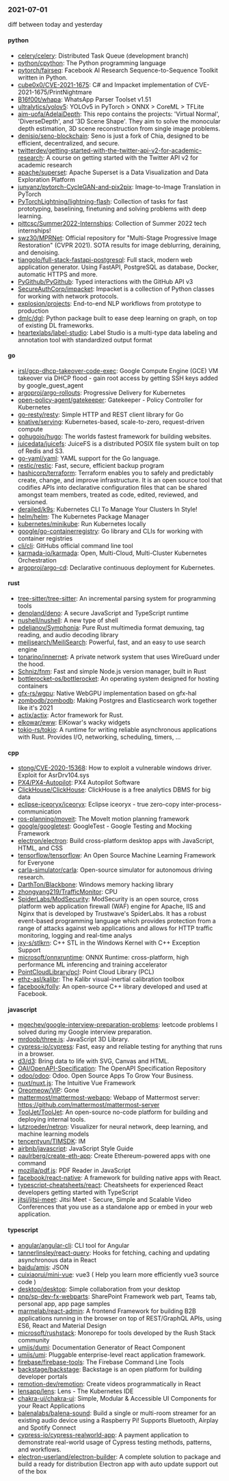 ### 2021-07-01
diff between today and yesterday

#### python
* [celery/celery](https://github.com/celery/celery): Distributed Task Queue (development branch)
* [python/cpython](https://github.com/python/cpython): The Python programming language
* [pytorch/fairseq](https://github.com/pytorch/fairseq): Facebook AI Research Sequence-to-Sequence Toolkit written in Python.
* [cube0x0/CVE-2021-1675](https://github.com/cube0x0/CVE-2021-1675): C# and Impacket implementation of CVE-2021-1675/PrintNightmare
* [B16f00t/whapa](https://github.com/B16f00t/whapa): WhatsApp Parser Toolset v1.51
* [ultralytics/yolov5](https://github.com/ultralytics/yolov5): YOLOv5 in PyTorch > ONNX > CoreML > TFLite
* [aim-uofa/AdelaiDepth](https://github.com/aim-uofa/AdelaiDepth): This repo contains the projects: 'Virtual Normal', 'DiverseDepth', and '3D Scene Shape'. They aim to solve the monocular depth estimation, 3D scene reconstruction from single image problems.
* [denisio/seno-blockchain](https://github.com/denisio/seno-blockchain): Seno is just a fork of Chia, designed to be efficient, decentralized, and secure.
* [twitterdev/getting-started-with-the-twitter-api-v2-for-academic-research](https://github.com/twitterdev/getting-started-with-the-twitter-api-v2-for-academic-research): A course on getting started with the Twitter API v2 for academic research
* [apache/superset](https://github.com/apache/superset): Apache Superset is a Data Visualization and Data Exploration Platform
* [junyanz/pytorch-CycleGAN-and-pix2pix](https://github.com/junyanz/pytorch-CycleGAN-and-pix2pix): Image-to-Image Translation in PyTorch
* [PyTorchLightning/lightning-flash](https://github.com/PyTorchLightning/lightning-flash): Collection of tasks for fast prototyping, baselining, finetuning and solving problems with deep learning.
* [pittcsc/Summer2022-Internships](https://github.com/pittcsc/Summer2022-Internships): Collection of Summer 2022 tech internships!
* [swz30/MPRNet](https://github.com/swz30/MPRNet): Official repository for "Multi-Stage Progressive Image Restoration" (CVPR 2021). SOTA results for image deblurring, deraining, and denoising.
* [tiangolo/full-stack-fastapi-postgresql](https://github.com/tiangolo/full-stack-fastapi-postgresql): Full stack, modern web application generator. Using FastAPI, PostgreSQL as database, Docker, automatic HTTPS and more.
* [PyGithub/PyGithub](https://github.com/PyGithub/PyGithub): Typed interactions with the GitHub API v3
* [SecureAuthCorp/impacket](https://github.com/SecureAuthCorp/impacket): Impacket is a collection of Python classes for working with network protocols.
* [explosion/projects](https://github.com/explosion/projects):  End-to-end NLP workflows from prototype to production
* [dmlc/dgl](https://github.com/dmlc/dgl): Python package built to ease deep learning on graph, on top of existing DL frameworks.
* [heartexlabs/label-studio](https://github.com/heartexlabs/label-studio): Label Studio is a multi-type data labeling and annotation tool with standardized output format

#### go
* [irsl/gcp-dhcp-takeover-code-exec](https://github.com/irsl/gcp-dhcp-takeover-code-exec): Google Compute Engine (GCE) VM takeover via DHCP flood - gain root access by getting SSH keys added by google_guest_agent
* [argoproj/argo-rollouts](https://github.com/argoproj/argo-rollouts): Progressive Delivery for Kubernetes
* [open-policy-agent/gatekeeper](https://github.com/open-policy-agent/gatekeeper): Gatekeeper - Policy Controller for Kubernetes
* [go-resty/resty](https://github.com/go-resty/resty): Simple HTTP and REST client library for Go
* [knative/serving](https://github.com/knative/serving): Kubernetes-based, scale-to-zero, request-driven compute
* [gohugoio/hugo](https://github.com/gohugoio/hugo): The worlds fastest framework for building websites.
* [juicedata/juicefs](https://github.com/juicedata/juicefs): JuiceFS is a distributed POSIX file system built on top of Redis and S3.
* [go-yaml/yaml](https://github.com/go-yaml/yaml): YAML support for the Go language.
* [restic/restic](https://github.com/restic/restic): Fast, secure, efficient backup program
* [hashicorp/terraform](https://github.com/hashicorp/terraform): Terraform enables you to safely and predictably create, change, and improve infrastructure. It is an open source tool that codifies APIs into declarative configuration files that can be shared amongst team members, treated as code, edited, reviewed, and versioned.
* [derailed/k9s](https://github.com/derailed/k9s):  Kubernetes CLI To Manage Your Clusters In Style!
* [helm/helm](https://github.com/helm/helm): The Kubernetes Package Manager
* [kubernetes/minikube](https://github.com/kubernetes/minikube): Run Kubernetes locally
* [google/go-containerregistry](https://github.com/google/go-containerregistry): Go library and CLIs for working with container registries
* [cli/cli](https://github.com/cli/cli): GitHubs official command line tool
* [karmada-io/karmada](https://github.com/karmada-io/karmada): Open, Multi-Cloud, Multi-Cluster Kubernetes Orchestration
* [argoproj/argo-cd](https://github.com/argoproj/argo-cd): Declarative continuous deployment for Kubernetes.

#### rust
* [tree-sitter/tree-sitter](https://github.com/tree-sitter/tree-sitter): An incremental parsing system for programming tools
* [denoland/deno](https://github.com/denoland/deno): A secure JavaScript and TypeScript runtime
* [nushell/nushell](https://github.com/nushell/nushell): A new type of shell
* [pdeljanov/Symphonia](https://github.com/pdeljanov/Symphonia): Pure Rust multimedia format demuxing, tag reading, and audio decoding library
* [meilisearch/MeiliSearch](https://github.com/meilisearch/MeiliSearch): Powerful, fast, and an easy to use search engine
* [tonarino/innernet](https://github.com/tonarino/innernet): A private network system that uses WireGuard under the hood.
* [Schniz/fnm](https://github.com/Schniz/fnm):  Fast and simple Node.js version manager, built in Rust
* [bottlerocket-os/bottlerocket](https://github.com/bottlerocket-os/bottlerocket): An operating system designed for hosting containers
* [gfx-rs/wgpu](https://github.com/gfx-rs/wgpu): Native WebGPU implementation based on gfx-hal
* [zombodb/zombodb](https://github.com/zombodb/zombodb): Making Postgres and Elasticsearch work together like it's 2021
* [actix/actix](https://github.com/actix/actix): Actor framework for Rust.
* [elkowar/eww](https://github.com/elkowar/eww): ElKowar's wacky widgets
* [tokio-rs/tokio](https://github.com/tokio-rs/tokio): A runtime for writing reliable asynchronous applications with Rust. Provides I/O, networking, scheduling, timers, ...

#### cpp
* [stong/CVE-2020-15368](https://github.com/stong/CVE-2020-15368): How to exploit a vulnerable windows driver. Exploit for AsrDrv104.sys
* [PX4/PX4-Autopilot](https://github.com/PX4/PX4-Autopilot): PX4 Autopilot Software
* [ClickHouse/ClickHouse](https://github.com/ClickHouse/ClickHouse): ClickHouse is a free analytics DBMS for big data
* [eclipse-iceoryx/iceoryx](https://github.com/eclipse-iceoryx/iceoryx): Eclipse iceoryx - true zero-copy inter-process-communication
* [ros-planning/moveit](https://github.com/ros-planning/moveit):  The MoveIt motion planning framework
* [google/googletest](https://github.com/google/googletest): GoogleTest - Google Testing and Mocking Framework
* [electron/electron](https://github.com/electron/electron): Build cross-platform desktop apps with JavaScript, HTML, and CSS
* [tensorflow/tensorflow](https://github.com/tensorflow/tensorflow): An Open Source Machine Learning Framework for Everyone
* [carla-simulator/carla](https://github.com/carla-simulator/carla): Open-source simulator for autonomous driving research.
* [DarthTon/Blackbone](https://github.com/DarthTon/Blackbone): Windows memory hacking library
* [zhongyang219/TrafficMonitor](https://github.com/zhongyang219/TrafficMonitor): CPU
* [SpiderLabs/ModSecurity](https://github.com/SpiderLabs/ModSecurity): ModSecurity is an open source, cross platform web application firewall (WAF) engine for Apache, IIS and Nginx that is developed by Trustwave's SpiderLabs. It has a robust event-based programming language which provides protection from a range of attacks against web applications and allows for HTTP traffic monitoring, logging and real-time analys
* [jxy-s/stlkrn](https://github.com/jxy-s/stlkrn): C++ STL in the Windows Kernel with C++ Exception Support
* [microsoft/onnxruntime](https://github.com/microsoft/onnxruntime): ONNX Runtime: cross-platform, high performance ML inferencing and training accelerator
* [PointCloudLibrary/pcl](https://github.com/PointCloudLibrary/pcl): Point Cloud Library (PCL)
* [ethz-asl/kalibr](https://github.com/ethz-asl/kalibr): The Kalibr visual-inertial calibration toolbox
* [facebook/folly](https://github.com/facebook/folly): An open-source C++ library developed and used at Facebook.

#### javascript
* [mgechev/google-interview-preparation-problems](https://github.com/mgechev/google-interview-preparation-problems): leetcode problems I solved during my Google interview preparation.
* [mrdoob/three.js](https://github.com/mrdoob/three.js): JavaScript 3D Library.
* [cypress-io/cypress](https://github.com/cypress-io/cypress): Fast, easy and reliable testing for anything that runs in a browser.
* [d3/d3](https://github.com/d3/d3): Bring data to life with SVG, Canvas and HTML. 
* [OAI/OpenAPI-Specification](https://github.com/OAI/OpenAPI-Specification): The OpenAPI Specification Repository
* [odoo/odoo](https://github.com/odoo/odoo): Odoo. Open Source Apps To Grow Your Business.
* [nuxt/nuxt.js](https://github.com/nuxt/nuxt.js): The Intuitive Vue Framework
* [Oreomeow/VIP](https://github.com/Oreomeow/VIP):  Gone
* [mattermost/mattermost-webapp](https://github.com/mattermost/mattermost-webapp): Webapp of Mattermost server: https://github.com/mattermost/mattermost-server
* [ToolJet/ToolJet](https://github.com/ToolJet/ToolJet): An open-source no-code platform for building and deploying internal tools.
* [lutzroeder/netron](https://github.com/lutzroeder/netron): Visualizer for neural network, deep learning, and machine learning models
* [tencentyun/TIMSDK](https://github.com/tencentyun/TIMSDK):  IM 
* [airbnb/javascript](https://github.com/airbnb/javascript): JavaScript Style Guide
* [paulrberg/create-eth-app](https://github.com/paulrberg/create-eth-app): Create Ethereum-powered apps with one command
* [mozilla/pdf.js](https://github.com/mozilla/pdf.js): PDF Reader in JavaScript
* [facebook/react-native](https://github.com/facebook/react-native): A framework for building native apps with React.
* [typescript-cheatsheets/react](https://github.com/typescript-cheatsheets/react): Cheatsheets for experienced React developers getting started with TypeScript
* [jitsi/jitsi-meet](https://github.com/jitsi/jitsi-meet): Jitsi Meet - Secure, Simple and Scalable Video Conferences that you use as a standalone app or embed in your web application.

#### typescript
* [angular/angular-cli](https://github.com/angular/angular-cli): CLI tool for Angular
* [tannerlinsley/react-query](https://github.com/tannerlinsley/react-query):  Hooks for fetching, caching and updating asynchronous data in React
* [baidu/amis](https://github.com/baidu/amis):  JSON 
* [cuixiaorui/mini-vue](https://github.com/cuixiaorui/mini-vue):  vue3 ( Help you learn more efficiently vue3 source code )
* [desktop/desktop](https://github.com/desktop/desktop): Simple collaboration from your desktop
* [pnp/sp-dev-fx-webparts](https://github.com/pnp/sp-dev-fx-webparts): SharePoint Framework web part, Teams tab, personal app, app page samples
* [marmelab/react-admin](https://github.com/marmelab/react-admin): A frontend Framework for building B2B applications running in the browser on top of REST/GraphQL APIs, using ES6, React and Material Design
* [microsoft/rushstack](https://github.com/microsoft/rushstack): Monorepo for tools developed by the Rush Stack community
* [umijs/dumi](https://github.com/umijs/dumi):  Documentation Generator of React Component
* [umijs/umi](https://github.com/umijs/umi):  Pluggable enterprise-level react application framework.
* [firebase/firebase-tools](https://github.com/firebase/firebase-tools): The Firebase Command Line Tools
* [backstage/backstage](https://github.com/backstage/backstage): Backstage is an open platform for building developer portals
* [remotion-dev/remotion](https://github.com/remotion-dev/remotion):  Create videos programmatically in React
* [lensapp/lens](https://github.com/lensapp/lens): Lens - The Kubernetes IDE
* [chakra-ui/chakra-ui](https://github.com/chakra-ui/chakra-ui):  Simple, Modular & Accessible UI Components for your React Applications
* [balenalabs/balena-sound](https://github.com/balenalabs/balena-sound): Build a single or multi-room streamer for an existing audio device using a Raspberry Pi! Supports Bluetooth, Airplay and Spotify Connect
* [cypress-io/cypress-realworld-app](https://github.com/cypress-io/cypress-realworld-app): A payment application to demonstrate real-world usage of Cypress testing methods, patterns, and workflows.
* [electron-userland/electron-builder](https://github.com/electron-userland/electron-builder): A complete solution to package and build a ready for distribution Electron app with auto update support out of the box
